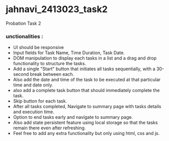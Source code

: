 # jahnavi_2413023_task2
Probation Task 2
### unctionalities :

- UI should be responsive
- Input fields for Task Name, Time Duration, Task Date.
- DOM manipulation to display each tasks in a list and a drag and drop functionality to structure the tasks.
- Add a single "Start" button that initiates all tasks sequentially, with a 30-second break between each.
- Also add the date and time of the task to be executed at that particular time and date only.
- also add a complete task button that should immediately complete the task.
- Skip button for each task.
- After all tasks completed, Navigate to summary page with tasks details and execution time.
- Option to end tasks early and navigate to summary page.
- Also add state persistent feature using local storage so that the tasks remain there even after refreshing.
- Feel free to add any extra functionality but only using html, css and js.
